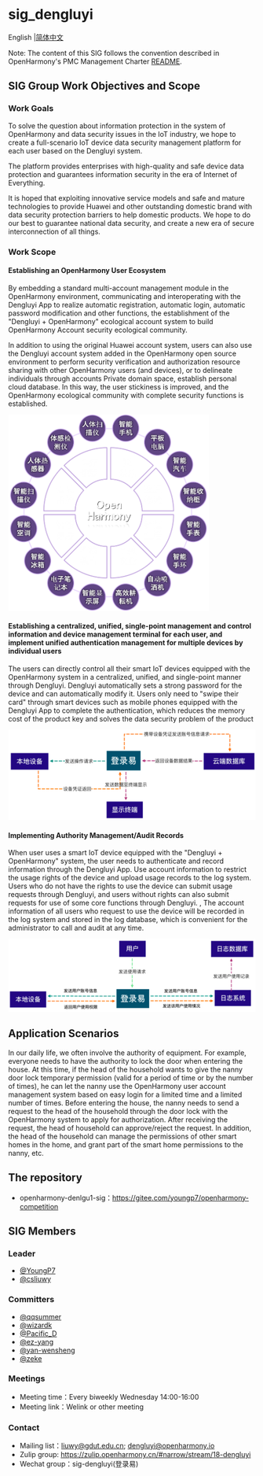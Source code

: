 # sig_dengluyi
English |[简体中文 ](./sig_dengluyi_cn.md)

Note: The content of this SIG follows the convention described in OpenHarmony's PMC Management Charter [README](/zh/pmc.md).

##  SIG Group Work Objectives and Scope

### Work Goals

To solve the question about information protection in the system of OpenHarmony and data security issues in the IoT industry, we hope to create a full-scenario IoT device data security management platform for each user based on the Dengluyi system. 

The platform provides enterprises with high-quality and safe device data protection and guarantees information security in the era of Internet of Everything. 

It is hoped that exploiting innovative service models and safe and mature technologies to provide Huawei and other outstanding domestic brand  with data security protection barriers to help domestic products. We hope to do our best to guarantee national data security, and create a new era of secure interconnection of all things. 



### Work Scope

#### Establishing an OpenHarmony User Ecosystem 

By embedding a standard multi-account management module in the OpenHarmony environment, communicating and interoperating with the Dengluyi App to realize automatic registration, automatic login, automatic password modification and other functions, the establishment of the "Dengluyi + OpenHarmony" ecological account system to build OpenHarmony Account security ecological community. 

In addition to using the original Huawei account system, users can also use the Dengluyi account system added in the OpenHarmony open source environment to perform security verification and authorization resource sharing with other OpenHarmony users (and devices), or to delineate individuals through accounts Private domain space, establish personal cloud database. In this way, the user stickiness is improved, and the OpenHarmony ecological community with complete security functions is established.

<img src="./images/4.png" style="zoom:48%;" />



#### Establishing a centralized, unified, single-point management and control information and device management terminal for each user, and implement unified authentication management for multiple devices by individual users

The users can directly control all their smart IoT devices equipped with the OpenHarmony system in a centralized, unified, and single-point manner through Dengluyi. Dengluyi automatically sets a strong password for the device and can automatically modify it. Users only need to "swipe their card" through smart devices such as mobile phones equipped with the Dengluyi App to complete the authentication, which reduces the memory cost of the product key and solves the data security problem of the product

![](./images/2.png)

#### Implementing Authority Management/Audit Records

When user uses a smart IoT device equipped with the "Dengluyi + OpenHarmony" system, the user needs to authenticate and record information through the Dengluyi App. Use account information to restrict the usage rights of the device and upload usage records to the log system. Users who do not have the rights to use the device can submit usage requests through Dengluyi, and users without rights can also submit requests for use of some core functions through Dengluyi. , The account information of all users who request to use the device will be recorded in the log system and stored in the log database, which is convenient for the administrator to call and audit at any time. 

![](./images/3.png)



## Application Scenarios

In our daily life, we often involve the authority of equipment. For example, everyone needs to have the authority to lock the door when entering the house. At this time, if the head of the household wants to give the nanny door lock temporary permission (valid for a period of time or by the number of times), he can let the nanny use the OpenHarmony user account management system based on easy login for a limited time and a limited number of times. Before entering the house, the nanny needs to send a request to the head of the household through the door lock with the OpenHarmony system to apply for authorization. After receiving the request, the head of household can approve/reject the request. In addition, the head of the household can manage the permissions of other smart homes in the home, and grant part of the smart home permissions to the nanny, etc. 



##  The repository

- openharmony-denlgu1-sig：https://gitee.com/youngp7/openharmony-competition

##  SIG Members

### Leader
- [@YoungP7 ](https://gitee.com/YoungP7)
- [@csliuwy](https://gitee.com/csliuwy)

###  Committers

- [@qqsummer](https://gitee.com/qqsummer)
- [@wizardk](https://gitee.com/wizardk)
- [@Pacific_D](https://gitee.com/Pacific_D)
- [@ez-yang](https://gitee.com/ez-yang)
- [@yan-wensheng](https://gitee.com/yan-wensheng)
- [@zeke](https://gitee.com/zekeGitee_admin)

###  Meetings

 - Meeting time：Every biweekly Wednesday 14:00-16:00 
 - Meeting link：Welink or other meeting

###  Contact

- Mailing list：liuwy@gdut.edu.cn; dengluyi@openharmony.io
- Zulip group: https://zulip.openharmony.cn/#narrow/stream/18-dengluyi
- Wechat group：sig-dengluyi(登录易)
